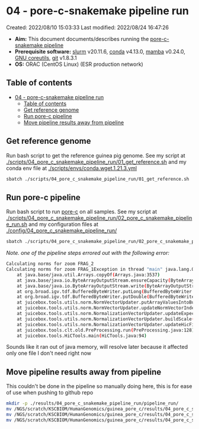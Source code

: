 # 04 - pore-c-snakemake pipeline run

Created: 2022/08/10 15:03:33
Last modified: 2022/08/24 16:47:26

- **Aim:** This document documents/describes running the [pore-c-snakemake pipeline](https://github.com/nanoporetech/Pore-C-Snakemake)
- **Prerequisite software:** [slurm](https://slurm.schedmd.com/overview.html) v20.11.6, [conda](https://docs.conda.io/en/latest/) v4.13.0, [mamba](https://mamba.readthedocs.io/en/latest/index.html) v0.24.0, [GNU coreutils](https://www.gnu.org/software/coreutils/), [git](https://git-scm.com/) v1.8.3.1
- **OS:** ORAC (CentOS Linux) (ESR production network)

## Table of contents

- [04 - pore-c-snakemake pipeline run](#04---pore-c-snakemake-pipeline-run)
  - [Table of contents](#table-of-contents)
  - [Get reference genome](#get-reference-genome)
  - [Run pore-c pipeline](#run-pore-c-pipeline)
  - [Move pipeline results away from pipeline](#move-pipeline-results-away-from-pipeline)

## Get reference genome

Run bash script to get the reference guinea pig genome. See my script at [./scripts/04_pore_c_snakemake_pipeline_run/01_get_reference.sh](https://github.com/leahkemp/guinea_pore_c/blob/main/scripts/04_pore_c_snakemake_pipeline_run/01_get_reference.sh) and my conda env file at [./scripts/envs/conda.wget.1.21.3.yml](https://github.com/leahkemp/guinea_pore_c/blob/main/scripts/envs/conda.wget.1.21.3.yml)

```bash
sbatch ./scripts/04_pore_c_snakemake_pipeline_run/01_get_reference.sh
```

## Run pore-c pipeline

Run bash script to run [pore-c](https://github.com/nanoporetech/pore-c/) on all samples. See my script at [./scripts/04_pore_c_snakemake_pipeline_run/02_pore_c_snakemake_pipeline_run.sh](https://github.com/leahkemp/guinea_pore_c/blob/main/scripts/04_pore_c_snakemake_pipeline_run/02_pore_c_snakemake_pipeline_run.sh) and my configuration files at [./config/04_pore_c_snakemake_pipeline_run/](https://github.com/leahkemp/guinea_pore_c/blob/main/config/04_pore_c_snakemake_pipeline_run/)

```bash
sbatch ./scripts/04_pore_c_snakemake_pipeline_run/02_pore_c_snakemake_pipeline_run.sh
```

*Note. one of the pipeline steps errored out with the following error:*

```bash
Calculating norms for zoom FRAG_2
Calculating norms for zoom FRAG_1Exception in thread "main" java.lang.OutOfMemoryError: Java heap space
	at java.base/java.util.Arrays.copyOf(Arrays.java:3537)
	at java.base/java.io.ByteArrayOutputStream.ensureCapacity(ByteArrayOutputStream.java:100)
	at java.base/java.io.ByteArrayOutputStream.write(ByteArrayOutputStream.java:111)
	at org.broad.igv.tdf.BufferedByteWriter.putLong(BufferedByteWriter.java:133)
	at org.broad.igv.tdf.BufferedByteWriter.putDouble(BufferedByteWriter.java:115)
	at juicebox.tools.utils.norm.NormVectorUpdater.putArrayValuesIntoBuffer(NormVectorUpdater.java:59)
	at juicebox.tools.utils.norm.NormVectorUpdater.updateNormVectorIndexWithVector(NormVectorUpdater.java:46)
	at juicebox.tools.utils.norm.NormalizationVectorUpdater.updateExpectedValueCalculationForChr(NormalizationVectorUpdater.java:198)
	at juicebox.tools.utils.norm.NormalizationVectorUpdater.buildScale(NormalizationVectorUpdater.java:214)
	at juicebox.tools.utils.norm.NormalizationVectorUpdater.updateHicFile(NormalizationVectorUpdater.java:126)
	at juicebox.tools.clt.old.PreProcessing.run(PreProcessing.java:128)
	at juicebox.tools.HiCTools.main(HiCTools.java:94)
```

Sounds like it ran out of java memory, will resolve later because it affected only one file I don't need right now

## Move pipeline results away from pipeline

This couldn't be done in the pipeline so manually doing here, this is for ease of use when pushing to github repo

```bash
mkdir -p ./results/04_pore_c_snakemake_pipeline_run/pipeline_run/
mv /NGS/scratch/KSCBIOM/HumanGenomics/guinea_pore_c/results/04_pore_c_snakemake_pipeline_run/Pore-C-Snakemake/results/* ./results/04_pore_c_snakemake_pipeline_run/pipeline_run/
mv /NGS/scratch/KSCBIOM/HumanGenomics/guinea_pore_c/results/04_pore_c_snakemake_pipeline_run/Pore-C-Snakemake/pipeline_dag.png ./results/04_pore_c_snakemake_pipeline_run/pipeline_run/
mv /NGS/scratch/KSCBIOM/HumanGenomics/guinea_pore_c/results/04_pore_c_snakemake_pipeline_run/Pore-C-Snakemake/pipeline_rulegraph.png ./results/04_pore_c_snakemake_pipeline_run/pipeline_run/
```
